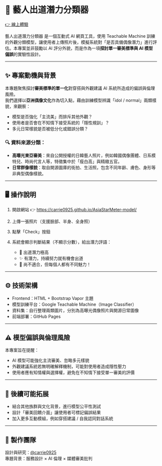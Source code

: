 # 🌟 藝人出道潛力分類器

[👉 線上體驗](https://carrie0925.github.io/AsiaStarMeter-model/)

藝人出道潛力分類器 是一個互動式 AI 網頁工具，使用 Teachable Machine 訓練的外觀分類模型，讓使用者上傳照片後，模擬系統對「是否具備偶像潛力」進行評估。本專案並非鼓勵以 AI 評分外貌，而是作為一項**探討單一審美標準與 AI 模型偏誤**的實驗性設計。

---

## ✨ 專案動機與背景

本專題聚焦探討**審美標準的單一化**對穿搭與外觀建議 AI 系統所造成的偏誤與倫理風險。  
我們選擇以**亞洲偶像文化**作為切入點，藉由訓練模型辨識「idol / normal」兩類樣貌，來觀察：

- 模型是否強化「主流美」而排斥其他外觀？
- 使用者是否會在不知情下接受系統的「隱性規訓」？
- 多元日常樣貌是否被低分化或錯誤分類？

### 🔍 資料來源分類：

- **高曝光東亞審美**：來自公開授權的日韓藝人照片，例如韓國偶像團體、日系模特兒、時尚代言人等，特徵集中於「瘦白高」與精緻五官。
- **日常群像樣貌**：取自開源圖庫的街拍、生活照，包含不同年齡、膚色、身形等非典型偶像樣貌。

---

## 🖥️ 操作說明

1. 開啟網站 👉 https://carrie0925.github.io/AsiaStarMeter-model/
2. 上傳一張照片（支援臉部、半身、全身照）
3. 點擊「Check」按鈕
4. 系統會顯示判斷結果（不顯示分數），給出潛力評語：

   - 🌟 出道潛力極高
   - ✨ 有潛力，持續努力就有機會出道
   - 💬 尚不適合，但每個人都有不同魅力！

---

## ⚙️ 技術架構

- Frontend：HTML + Bootstrap Vapor 主題
- 模型訓練平台：Google Teachable Machine（Image Classifier）
- 資料集：自行整理兩類圖片，分別為高曝光偶像照片與開源日常圖像
- 前端部署：GitHub Pages

---

## ⚠️ 模型偏誤與倫理風險

本專案旨在提醒：

- AI 模型可能強化主流審美、忽略多元樣貌
- 外觀建議系統若無明確解釋機制，可能對使用者造成隱性壓力
- 使用者應有知情權與選擇權，避免在不知情下接受單一審美的評價

---

## 📌 後續可能拓展

- 結合其他族群與文化背景，進行模型公平性測試
- 設計「審美回饋介面」讓使用者可標記偏誤結果
- 加入更多互動模組，例如穿搭建議 / 自我認同對話系統

---

## 🙌 製作團隊

設計與研究：[@carrie0925](https://github.com/carrie0925)  
專題背景：服務設計 × AI 倫理 × 媒體審美批判
